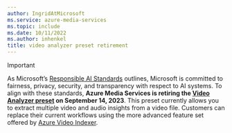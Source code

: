 ```yaml
---
author: IngridAtMicrosoft
ms.service: azure-media-services
ms.topic: include
ms.date: 10/11/2022
ms.author: inhenkel
title: video analyzer preset retirement
---
```


> [!IMPORTANT]
> As Microsoft’s [Responsible AI Standards](https://blogs.microsoft.com/on-the-issues/2022/06/21/microsofts-framework-for-building-ai-systems-responsibly/) outlines, Microsoft is committed to fairness, privacy, security, and transparency with respect to AI systems. To align with these standards, **Azure Media Services is retiring the [Video Analyzer preset](../analyze-video-audio-files-concept.md) on September 14, 2023**. This preset currently allows you to extract multiple video and audio insights from a video file. Customers can replace their current workflows using the more advanced feature set offered by [Azure Video Indexer](/azure/azure-video-indexer).